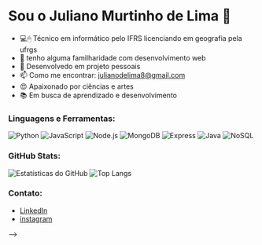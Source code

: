 # Sou o Juliano Murtinho de Lima 👋

- 💻🖱  Técnico em informático pelo IFRS licenciando em geografia pela ufrgs
- 🌱 tenho alguma familharidade com desenvolvimento web 
- 👯 Desenvolvedo em projeto pessoais
- 📫 Como me encontrar: julianodelima8@gmail.com
- 😍 Apaixonado por ciências e artes
- 📚 Em busca de aprendizado e desenvolvimento



### Linguagens e Ferramentas:

![Python](https://img.shields.io/badge/-Python-000?&logo=Python)
![JavaScript](https://img.shields.io/badge/-JavaScript-000?&logo=JavaScript)
![Node.js](https://img.shields.io/badge/-Node.js-000?&logo=node.js)
![MongoDB](https://img.shields.io/badge/-MongoDB-000?&logo=MongoDB)
![Express](https://img.shields.io/badge/-Express-000?&logo=Express)
![Java](https://img.shields.io/badge/-Java-000?&logo=java&logoColor=007396)
![NoSQL](https://img.shields.io/badge/-NoSQL-000?&logo=nosql&logoColor=black)

### GitHub Stats:

![Estatísticas do GitHub](https://github-readme-stats.vercel.app/api?username=julianodelima8&show_icons=true&theme=dracula)
![Top Langs](https://github-readme-stats.vercel.app/api/top-langs/?username=julianodelima8&theme=dracula)

### Contato:

- [LinkedIn](https://www.linkedin.com/in/julianodelima8)
- [instagram](https://www.instagram.com/julianodelima8)


-->
